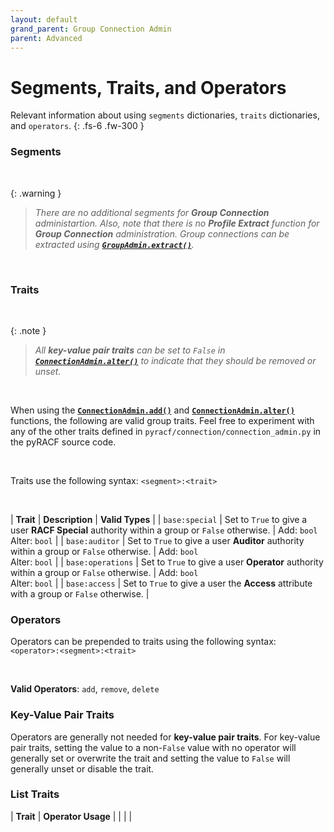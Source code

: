 ```yaml
---
layout: default
grand_parent: Group Connection Admin
parent: Advanced
---
```


# Segments, Traits, and Operators

Relevant information about using `segments` dictionaries, `traits` dictionaries, and `operators`.
{: .fs-6 .fw-300 }

### Segments

&nbsp;

{: .warning }
> _There are no additional segments for **Group Connection** administartion._
> _Also, note that there is no **Profile Extract** function for **Group Connection** administration. Group connections can be extracted using **[`GroupAdmin.extract()`](../../../group/standard/extract#groupadminextract)**._

&nbsp;

### Traits

&nbsp;

{: .note }
> _All **key-value pair traits** can be set to `False` in **[`ConnectionAdmin.alter()`](../alter#connectionadminalter)** to indicate that they should be removed or unset._

&nbsp;

When using the **[`ConnectionAdmin.add()`](../add#connectionadminadd)** and **[`ConnectionAdmin.alter()`](../alter#connectionadminalter)** functions, the following are valid group traits. Feel free to experiment with any of the other traits defined in `pyracf/connection/connection_admin.py` in the pyRACF source code.

&nbsp;

Traits use the following syntax: `<segment>:<trait>`

&nbsp;

| **Trait** | **Description** | **Valid Types** |
| `base:special` | Set to `True` to give a user **RACF Special** authority within a group or `False` otherwise. | Add: `bool`<br>Alter: `bool` |
| `base:auditor` | Set to `True` to give a user **Auditor** authority within a group or `False` otherwise. | Add: `bool`<br>Alter: `bool` |
| `base:operations` | Set to `True` to give a user **Operator** authority within a group or `False` otherwise. | Add: `bool`<br>Alter: `bool` |
| `base:access` | Set to `True` to give a user the **Access** attribute with a group or `False` otherwise. |

### Operators

Operators can be prepended to traits using the following syntax: `<operator>:<segment>:<trait>`

&nbsp;

**Valid Operators**: `add`, `remove`, `delete`

### Key-Value Pair Traits

Operators are generally not needed for **key-value pair traits**. For key-value pair traits, setting the value to a non-`False` value with no operator will generally set or overwrite the trait and setting the value to `False` will generally unset or disable the trait.

### List Traits

| **Trait** | **Operator Usage** |
| | |